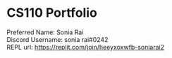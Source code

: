 # CS110 Portfolio
Preferred Name: Sonia Rai  
Discord Username: sonia rai#0242  
REPL url: https://replit.com/join/heeyxoxwfb-soniarai2  
